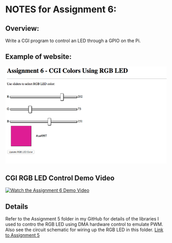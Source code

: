 # NOTES for Assignment 6:

## Overview:

Write a CGI program to control an LED through a GPIO on the Pi.


## Example of website:

![](Images/Demo_website_screenshot.png?raw=true)

## CGI RGB LED Control Demo Video 

[![Watch the Assignment 6 Demo Video](https://i.ytimg.com/vi/HCPrIspjUvw/2.jpg?time=1510109452416)](https://youtu.be/HCPrIspjUvw)


## Details

Refer to the Assignment 5 folder in my GitHub for details of the libraries I used to contro the RGB LED using DMA hardware control to emulate PWM.  Also see the circuit schematic for wiring up the RGB LED in this folder.  [Link to Assignment 5](https://github.com/wachenda/IOT_Sensors_Platforms_Communications-Class/tree/master/Assignment_5)
